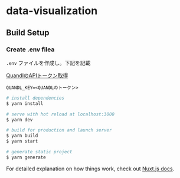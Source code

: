 # data-visualization

## Build Setup

### Create .env filea

`.env` ファイルを作成し。下記を記載

[QuandlのAPIトークン取得](https://qiita.com/dark_thiele/items/072008b9bdf1145237fc)

```env
QUANDL_KEY=<QUANDLのトークン>
```

```bash
# install dependencies
$ yarn install

# serve with hot reload at localhost:3000
$ yarn dev

# build for production and launch server
$ yarn build
$ yarn start

# generate static project
$ yarn generate
```

For detailed explanation on how things work, check out [Nuxt.js docs](https://nuxtjs.org).
